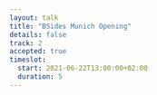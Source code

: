 ```yaml
---
layout: talk
title: "BSides Munich Opening"
details: false
track: 2
accepted: true
timeslot:
  start: 2021-06-22T13:00:00+02:00
  duration: 5
---
```


<!-- empty //-->
